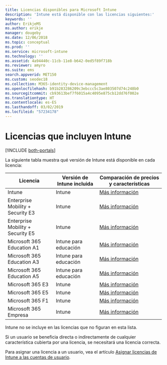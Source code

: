 ```yaml
---
title: Licencias disponibles para Microsoft Intune
description: 'Intune está disponible con las licencias siguientes:'
keywords: ''
author: ErikjeMS
ms.author: erikje
manager: dougeby
ms.date: 12/06/2018
ms.topic: conceptual
ms.prod: ''
ms.service: microsoft-intune
ms.technology: ''
ms.assetid: 4a94440c-11cb-11e8-b642-0ed5f89f718b
ms.reviewer: amyro
ms.suite: ems
search.appverid: MET150
ms.custom: seodec18
ms.collection: M365-identity-device-management
ms.openlocfilehash: b91b283286209c3ebccc5c3ae803507d74c248b0
ms.sourcegitcommit: cb93613bef7f6015a4c4095e875cb12dd76f002e
ms.translationtype: HT
ms.contentlocale: es-ES
ms.lasthandoff: 03/02/2019
ms.locfileid: "57234178"
---
```

# <a name="licenses-that-include-intune"></a>Licencias que incluyen Intune

[!INCLUDE [both-portals](./includes/note-for-both-portals.md)]

La siguiente tabla muestra qué versión de Intune está disponible en cada licencia:

| Licencia | Versión de Intune incluida | Comparación de precios y características |
|-----------------------------------------------------------------------|-------------------------------------------------------------|---|
| Intune | Intune | [Más información](https://www.microsoft.com/en-us/cloud-platform/microsoft-intune-pricing) |
| Enterprise Mobility + Security E3 | Intune | [Más información](https://www.microsoft.com/en-us/cloud-platform/microsoft-intune-pricing) |
| Enterprise Mobility + Security E5 | Intune | [Más información](https://www.microsoft.com/en-us/cloud-platform/microsoft-intune-pricing) |
| Microsoft 365 Education A1 | Intune para educación | [Más información](https://www.microsoft.com/en-us/education/buy-license/microsoft365/default.aspx#) |
| Microsoft 365 Education A3 | Intune para educación | [Más información](https://www.microsoft.com/en-us/education/buy-license/microsoft365/default.aspx#) |
| Microsoft 365 Education A5 | Intune para educación | [Más información](https://www.microsoft.com/en-us/education/buy-license/microsoft365/default.aspx#) |
| Microsoft 365 E3 | Intune | [Más información](https://www.microsoft.com/en-US/microsoft-365/enterprise) |
| Microsoft 365 E5 | Intune | [Más información](https://www.microsoft.com/en-US/microsoft-365/enterprise) |
| Microsoft 365 F1 | Intune | [Más información](https://www.microsoft.com/en-us/microsoft-365/enterprise/firstline) |
| Microsoft 365 Empresa | Intune | [Más información](https://www.microsoft.com/en-us/microsoft-365/business) |

Intune no se incluye en las licencias que no figuran en esta lista.

Si un usuario se beneficia directa o indirectamente de cualquier característica cubierta por una licencia, se necesitará una licencia correcta.

Para asignar una licencia a un usuario, vea el artículo [Asignar licencias de Intune a las cuentas de usuario](licenses-assign.md).

